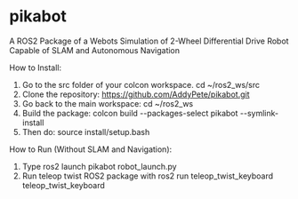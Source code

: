 # pikabot

A ROS2 Package of a Webots Simulation of 2-Wheel Differential Drive Robot Capable of SLAM and Autonomous Navigation

How to Install:
1) Go to the src folder of your colcon workspace. cd ~/ros2_ws/src
2) Clone the repository: https://github.com/AddyPete/pikabot.git
3) Go back to the main workspace: cd ~/ros2_ws
4) Build the package: colcon build --packages-select pikabot --symlink-install
5) Then do: source install/setup.bash

How to Run (Without SLAM and Navigation):
1) Type ros2 launch pikabot robot_launch.py
2) Run teleop twist ROS2 package with ros2 run teleop_twist_keyboard teleop_twist_keyboard
